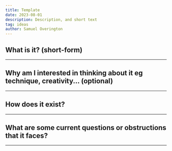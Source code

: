 ```yaml
---
title: Template
date: 2023-08-01
description: Description, and short text
tag: ideas
author: Samuel Overington
---
```


## What is it? (short-form)

---

## Why am I interested in thinking about it eg technique, creativity... (optional)

---

## How does it exist?

---
 

## What are some current questions or obstructions that it faces?

---

